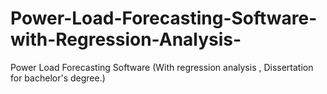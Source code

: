 # Power-Load-Forecasting-Software-with-Regression-Analysis-
Power Load Forecasting Software (With  regression analysis , Dissertation for bachelor's degree.)
